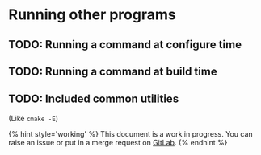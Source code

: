 # Running other programs

## TODO: Running a command at configure time

## TODO: Running a command at build time

## TODO: Included common utilities

(Like `cmake -E`)

{% hint style='working' %}
This document is a work in progress. You can raise an issue or put in a merge request on [GitLab](https://gitlab.com/CLIUtils/modern-cmake).
{% endhint %}
